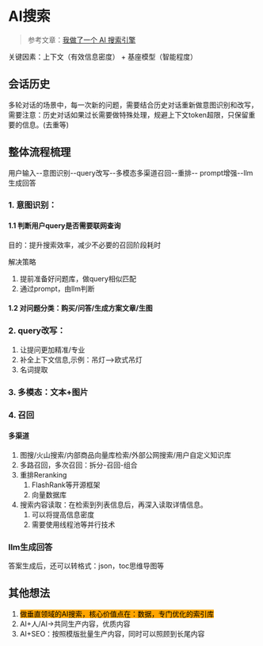 # AI搜索

> 参考文章：[我做了一个 AI 搜索引擎](https://mp.weixin.qq.com/s?\_\_biz=MzU0NDk4OTk2Mg==\&mid=2247484435\&idx=1\&sn=db57229886f140cd826af37ad7a58348\&scene=21\&poc\_token=HDvklGajQU9QHqXJcWhlX7lF6Kp7UV3v3W46ac0Z)

关键因素：上下文（有效信息密度） + 基座模型（智能程度）

## 会话历史

多轮对话的场景中，每一次新的问题，需要结合历史对话重新做意图识别和改写，需要注意：历史对话如果过长需要做特殊处理，规避上下文token超限，只保留重要的信息。(去重等)

## 整体流程梳理

用户输入--意图识别--query改写--多模态多渠道召回--重排-- prompt增强--llm生成回答

### 1. 意图识别：

#### 1.1 判断用户query是否需要联网查询

目的：提升搜索效率，减少不必要的召回阶段耗时

解决策略

1. 提前准备好问题库，做query相似匹配
2. 通过prompt，由llm判断

#### 1.2 对问题分类：购买/问答/生成方案文章/生图

### 2. query改写：

1. 让提问更加精准/专业
2. 补全上下文信息,示例：吊灯-->欧式吊灯
3. 名词提取

### 3. 多模态：文本+图片

### 4. 召回

#### 多渠道

1. 图搜/火山搜索/内部商品向量库检索/外部公网搜索/用户自定义知识库
2. 多路召回，多次召回：拆分-召回-组合
3. 重排Reranking
   1. FlashRank等开源框架
   2. 向量数据库
4. 搜索内容读取：在检索到列表信息后，再深入读取详情信息。
   1. 可以将提高信息密度
   2. 需要使用线程池等并行技术

### llm生成回答

答案生成后，还可以转格式：json，toc思维导图等

## 其他想法

1. <mark style="background-color:orange;">做垂直领域的AI搜索，核心价值点在：数据，专门优化的索引库</mark>
2. AI+人/AI->共同生产内容，优质内容
3. AI+SEO：按照模版批量生产内容，同时可以照顾到长尾内容